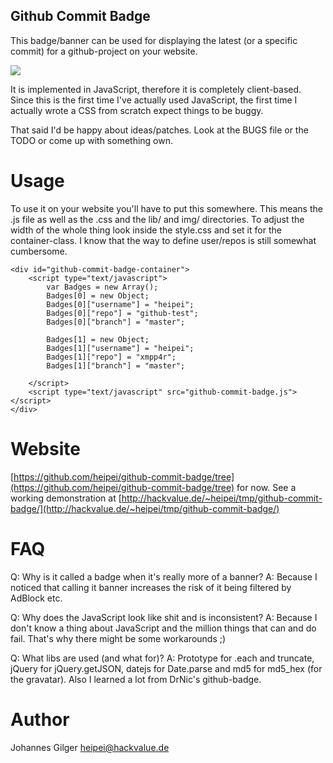 Github Commit Badge
-------------------

This badge/banner can be used for displaying the latest (or a specific 
commit) for a github-project on your website.

<div><img src="http://hackvalue.de/heipei/wp-content/gallery/screenshots/github-commit-badge.png"></div>

It is implemented in JavaScript, therefore it is completely client-based.
Since this is the first time I've actually used JavaScript, the first 
time I actually wrote a CSS from scratch expect things to be buggy.

That said I'd be happy about ideas/patches. Look at the BUGS file or the 
TODO or come up with something own.

Usage
=====

To use it on your website you'll have to put this somewhere. This means the .js 
file as well as the .css and the lib/ and img/ directories. To adjust the
width of the whole thing look inside the style.css and set it for the 
container-class. I know that the way to define user/repos is still somewhat
cumbersome.

	<div id="github-commit-badge-container">
		<script type="text/javascript">
			var Badges = new Array();
			Badges[0] = new Object;
			Badges[0]["username"] = "heipei";
			Badges[0]["repo"] = "github-test";
			Badges[0]["branch"] = "master";
			
			Badges[1] = new Object;
			Badges[1]["username"] = "heipei";
			Badges[1]["repo"] = "xmpp4r";
			Badges[1]["branch"] = "master";
			
		</script>
		<script type="text/javascript" src="github-commit-badge.js"></script>	
	</div>

Website
=======

[https://github.com/heipei/github-commit-badge/tree](https://github.com/heipei/github-commit-badge/tree) for now.
See a working demonstration at [http://hackvalue.de/~heipei/tmp/github-commit-badge/](http://hackvalue.de/~heipei/tmp/github-commit-badge/)

FAQ
===

Q: Why is it called a badge when it's really more of a banner?
A: Because I noticed that calling it banner increases the risk of it
	being filtered by AdBlock etc.

Q: Why does the JavaScript look like shit and is inconsistent?
A: Because I don't know a thing about JavaScript and the million
	things that can and do fail. That's why there might be some
	workarounds ;)

Q: What libs are used (and what for)?
A: Prototype for .each and truncate, jQuery for jQuery.getJSON, datejs for
	Date.parse and md5 for md5_hex (for the gravatar).
	Also I learned a lot from DrNic's github-badge.

Author
======

Johannes Gilger <heipei@hackvalue.de>
